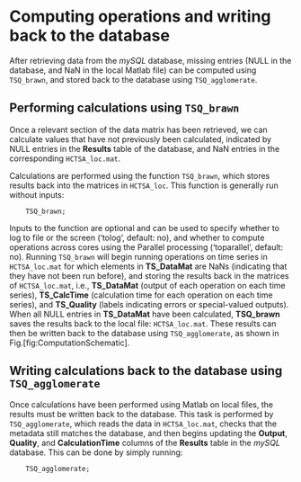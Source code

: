 # Computing operations and writing back to the database

After retrieving data from the *mySQL* database, missing entries (NULL in the database, and NaN in the local Matlab file) can be computed using `TSQ_brawn`, and stored back to the database using `TSQ_agglomerate`.

## Performing calculations using `TSQ_brawn`
<!--{#sec:performing_calculations}-->

Once a relevant section of the data matrix has been retrieved, we can calculate values that have not previously been calculated, indicated by NULL entries in the **Results** table of the database, and NaN entries in the corresponding `HCTSA_loc.mat`.

Calculations are performed using the function `TSQ_brawn`, which stores results back into the matrices in `HCTSA_loc`. This function is generally run without inputs:

        TSQ_brawn;

Inputs to the function are optional and can be used to specify whether to log to file or the screen (‘tolog’, default: no), and whether to compute operations across cores using the Parallel processing (‘toparallel’, default: no). Running `TSQ_brawn` will begin running operations on time series in `HCTSA_loc.mat` for which elements in **TS\_DataMat** are NaNs (indicating that they have not been run
before), and storing the results back in the matrices of `HCTSA_loc.mat`, i.e., **TS\_DataMat** (output of each operation on each time series), **TS\_CalcTime** (calculation time for each operation on each time series), and **TS\_Quality** (labels indicating errors or special-valued outputs). When all NULL entries in **TS\_DataMat** have been calculated, **TSQ_brawn** saves the results back to the local file: `HCTSA_loc.mat`.
These results can then be written back to the database using `TSQ_agglomerate`, as shown in Fig.[fig:ComputationSchematic].

## Writing calculations back to the database using `TSQ_agglomerate`
<!--{#sec:writingCalcsDatabase}-->

Once calculations have been performed using Matlab on local files, the results must be written back to the database.
This task is performed by `TSQ_agglomerate`, which reads the data in `HCTSA_loc.mat`, checks that the metadata still matches the database, and then begins updating the **Output**, **Quality**, and **CalculationTime** columns of the **Results** table in the *mySQL* database.
This can be done by simply running:

        TSQ_agglomerate;
